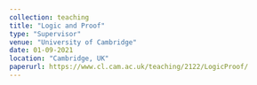 ```yaml
---
collection: teaching
title: "Logic and Proof"
type: "Supervisor"
venue: "University of Cambridge"
date: 01-09-2021
location: "Cambridge, UK"
paperurl: https://www.cl.cam.ac.uk/teaching/2122/LogicProof/
---
```

